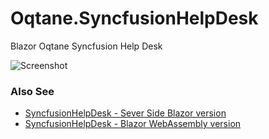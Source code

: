 # Oqtane.SyncfusionHelpDesk
Blazor Oqtane Syncfusion Help Desk

![Screenshot](https://user-images.githubusercontent.com/1857799/111557898-d2dd9a00-874a-11eb-9b54-20f03597bf1f.png)


### Also See
* [SyncfusionHelpDesk - Sever Side Blazor version](https://github.com/ADefWebserver/SyncfusionHelpDesk)
* [SyncfusionHelpDesk - Blazor WebAssembly version](https://github.com/ADefWebserver/SyncfusionHelpDeskClient)
